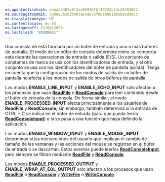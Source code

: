 ```yaml
---
ms.openlocfilehash: eaaaa3487e8f2aa95915f6f10724bf4c26784622
ms.sourcegitcommit: 508e93bc83b4bca6ce678f88ab081d66b95d605c
ms.translationtype: HT
ms.contentlocale: es-ES
ms.lasthandoff: 12/04/2020
ms.locfileid: "93038881"
---
```

Una consola de está formada por un búfer de entrada y uno o más búferes de pantalla. El modo de un búfer de consola determina cómo se comporta esta durante las operaciones de entrada o salida (E/S). Un conjunto de constantes de marca se usa con los identificadores de entrada, y el otro conjunto se usa con los identificadores del búfer de pantalla (salida). Tenga en cuenta que la configuración de los modos de salida de un búfer de pantalla no afecta a los modos de salida de otros búferes de pantalla.

Los modos **ENABLE\_LINE\_INPUT** y **ENABLE\_ECHO\_INPUT** solo afectan a los procesos que usan [**ReadFile**](https://msdn.microsoft.com/library/windows/desktop/aa365467) o [**ReadConsole**](../readconsole.md) para leer contenido desde el búfer de entrada de la consola. De forma similar, el modo **ENABLE\_PROCESSED\_INPUT** afecta principalmente a los usuarios de **ReadFile** y **ReadConsole**; sin embargo, también determina si la entrada de CTRL + C se indica en el búfer de entrada (para que pueda leerla [**ReadConsoleInput**](../readconsoleinput.md)) o si se pasa a una función que haya definido la aplicación.

Los modos **ENABLE\_WINDOW\_INPUT** y **ENABLE\_MOUSE\_INPUT** determinan si las interacciones del usuario que implican el cambio de tamaño de las ventanas y las acciones del mouse se registran en el búfer de entrada o se descartan. Estos eventos puede leerlos [**ReadConsoleInput**](../readconsoleinput.md), pero siempre se filtran mediante [**ReadFile**](https://msdn.microsoft.com/library/windows/desktop/aa365467) y [**ReadConsole**](../readconsole.md).

Los modos **ENABLE\_PROCESSED\_OUTPUT** y **ENABLE\_WRAP\_AT\_EOL\_OUTPUT** solo afectan a los procesos que usan [**ReadFile**](https://msdn.microsoft.com/library/windows/desktop/aa365467) o [**ReadConsole**](../readconsole.md) y [**WriteFile**](https://msdn.microsoft.com/library/windows/desktop/aa365747) o [**WriteConsole**](../writeconsole.md).
